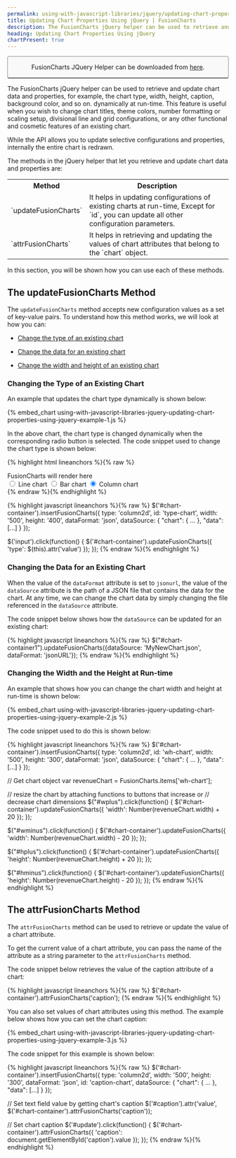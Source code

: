```yaml
---
permalink: using-with-javascript-libraries/jquery/updating-chart-properties-using-jquery.html
title: Updating Chart Properties Using jQuery | FusionCharts
description: The FusionCharts jQuery helper can be used to retrieve and update chart data and properties, for example, the chart type, width, height, caption, and so on
heading: Updating Chart Properties Using jQuery
chartPresent: true
---
```


<p style="background:rgba(249, 249, 249, 1); padding:15px; border:1px solid #888; border-bottom-width:3px; border-radius:4px; text-align:center;">FusionCharts JQuery Helper can be downloaded from <a href="http://www.fusioncharts.com/jquery-charts" target="_blank">here</a>.</p>

The FusionCharts jQuery helper can be used to retrieve and update chart data and properties, for example, the chart type, width, height, caption, background color, and so on. dynamically at run-time. This feature is useful when you wish to change chart titles, theme colors, number formatting or scaling setup, divisional line and grid configurations, or any other functional and cosmetic features of an existing chart.

<p class="text-info">While the API allows you to update selective configurations and properties, internally the entire chart is redrawn.</p>

The methods in the jQuery helper that let you retrieve and update chart data and properties are:

<table>
  <tr>
    <th>Method</th>
    <th>Description</th>
  </tr>
  <tr>
    <td>`updateFusionCharts`</td>
    <td>It helps in updating configurations of existing charts at run-time, Except for `id`, you can update all other configuration parameters.</td>
  </tr>
  <tr>
    <td>`attrFusionCharts`</td>
    <td>It helps in retrieving and updating the values of chart attributes that belong to the `chart` object.</td>
  </tr>
</table>


In this section, you will be shown how you can use each of these methods.

## The updateFusionCharts Method

The `updateFusionCharts` method accepts new configuration values as a set of key-value pairs.  To understand how this method works, we will look at how you can:

* <a href="{{ site.baseurl }}using-with-javascript-libraries/jquery/updating-chart-properties-using-jquery.html#changing-the-type-of-an-existing-chart">Change the type of an existing chart</a>

* <a href="{{ site.baseurl }}using-with-javascript-libraries/jquery/updating-chart-properties-using-jquery.html#changing-the-data-for-an-existing-chart">Change the data for an existing chart</a>

* <a href="{{ site.baseurl }}using-with-javascript-libraries/jquery/updating-chart-properties-using-jquery.html#changing-the-width-and-the-height-at-run-time">Change the width and height of an existing chart</a>

### Changing the Type of an Existing Chart

An example that updates the chart type dynamically is shown below:

{% embed_chart using-with-javascript-libraries-jquery-updating-chart-properties-using-jquery-example-1.js %}

In the above chart, the chart type is changed dynamically when the corresponding radio button is selected. The code snippet used to change the chart type is shown below:

{% highlight html lineanchors %}{% raw %}
<div id="chart-container">FusionCharts will render here</div>
<div id="controllers">
    <label><input name='chart-type' id='line' type='radio' value='line' /> Line chart</label>
    <label><input name='chart-type' id='bar2d' type='radio' value='bar2d' /> Bar chart</label>
    <label><input name='chart-type' checked id='column2d' type='radio' value='column2d' /> Column chart</label>
</div>
{% endraw %}{% endhighlight %}

{% highlight javascript lineanchors %}{% raw %}
$('#chart-container').insertFusionCharts({
    type: 'column2d',
    id: 'type-chart',
    width: '500',
    height: '400',
    dataFormat: 'json',
    dataSource: {
        "chart": {
            ...
        },
        "data": [...]
    }
});

$('input').click(function() {
    $('#chart-container').updateFusionCharts({
        'type': $(this).attr('value')
    });
});
{% endraw %}{% endhighlight %}

### Changing the Data for an Existing Chart

When the value of the `dataFormat` attribute is set to `jsonurl`, the value of the `dataSource` attribute is the path of a JSON file that contains the data for the chart. At any time, we can change the chart data by simply changing the file referenced in the `dataSource` attribute.

The code snippet below shows how the `dataSource` can be updated for an existing chart:

{% highlight javascript lineanchors %}{% raw %}
$("#chart-container1").updateFusionCharts({dataSource: 'MyNewChart.json', dataFormat: 'jsonURL'});
{% endraw %}{% endhighlight %}

### Changing the Width and the Height at Run-time

An example that shows how you can change the chart width and height at run-time is shown below:

{% embed_chart using-with-javascript-libraries-jquery-updating-chart-properties-using-jquery-example-2.js %}

The code snippet used to do this is shown below:

{% highlight javascript lineanchors %}{% raw %}
$('#chart-container').insertFusionCharts({
    type: 'column2d',
    id: 'wh-chart',
    width: '500',
    height: '300',
    dataFormat: 'json',
    dataSource: {
        "chart": {
            ...
        },
        "data": [...]
    }
});

// Get chart object
var revenueChart = FusionCharts.items['wh-chart'];

// resize the chart by attaching functions to buttons that increase or
// decrease chart dimensions
$("#wplus").click(function() {
    $('#chart-container').updateFusionCharts({
        'width': Number(revenueChart.width) + 20
    });
});

$("#wminus").click(function() {
    $('#chart-container').updateFusionCharts({
        'width': Number(revenueChart.width) - 20
    });
});

$("#hplus").click(function() {
    $('#chart-container').updateFusionCharts({
        'height': Number(revenueChart.height) + 20
    });
});

$("#hminus").click(function() {
    $('#chart-container').updateFusionCharts({
        'height': Number(revenueChart.height) - 20
    });
});
{% endraw %}{% endhighlight %}

## The attrFusionCharts Method

The `attrFusionCharts` method can be used to retrieve or update the value of a chart attribute.

To get the current value of a chart attribute, you can pass the name of the attribute as a string parameter to the `attrFusionCharts` method.

The code snippet below retrieves the value of the caption attribute of a chart:

{% highlight javascript lineanchors %}{% raw %}
$('#chart-container’).attrFusionCharts('caption’);
{% endraw %}{% endhighlight %}

You can also set values of chart attributes using this method. The example below shows how you can set the chart caption:

{% embed_chart using-with-javascript-libraries-jquery-updating-chart-properties-using-jquery-example-3.js %}

The code snippet for this example is shown below:

{% highlight javascript lineanchors %}{% raw %}
$('#chart-container').insertFusionCharts({
    type: 'column2d',
    width: '500',
    height: '300',
    dataFormat: 'json',
    id: 'caption-chart',
    dataSource: {
        "chart": {
           ...
        },
        "data": [...]
    }
});

// Set text field value by getting chart's caption
$('#caption').attr('value', $('#chart-container').attrFusionCharts('caption'));

// Set chart caption
$('#update').click(function() {
    $('#chart-container').attrFusionCharts({
        'caption': document.getElementById('caption').value
    });
});
{% endraw %}{% endhighlight %}